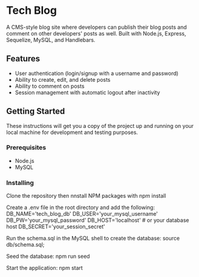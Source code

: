 # Tech Blog

A CMS-style blog site where developers can publish their blog posts and comment on other developers' posts as well. Built with Node.js, Express, Sequelize, MySQL, and Handlebars.

## Features

- User authentication (login/signup with a username and password)
- Ability to create, edit, and delete posts
- Ability to comment on posts
- Session management with automatic logout after inactivity

## Getting Started

These instructions will get you a copy of the project up and running on your local machine for development and testing purposes.

### Prerequisites

- Node.js
- MySQL

### Installing

Clone the repository then nnstall NPM packages with npm install

Create a .env file in the root directory and add the following:
DB_NAME='tech_blog_db'
DB_USER='your_mysql_username'
DB_PW='your_mysql_password'
DB_HOST='localhost' # or your database host
DB_SECRET='your_session_secret'

Run the schema.sql in the MySQL shell to create the database:
source db/schema.sql;

Seed the database:
npm run seed

Start the application:
npm start
